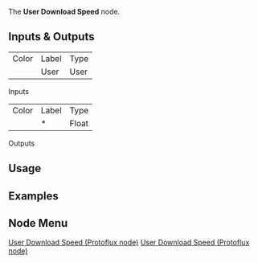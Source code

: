 <languages></languages> <translate> The **User Download Speed** node.

## Inputs & Outputs

|       |       |      |
|-------|-------|------|
| Color | Label | Type |
|       | User  | User |

Inputs

|       |       |       |
|-------|-------|-------|
| Color | Label | Type  |
|       | \*    | Float |

Outputs

## Usage

## Examples

## Node Menu

</translate>

[User Download Speed (Protoflux node)](Category:Protoflux "wikilink")
[User Download Speed (Protoflux
node)](Category:Protoflux:Users "wikilink")